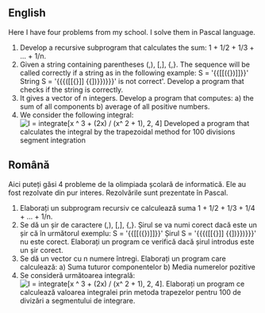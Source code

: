 ## English
Here I have four problems from my school.
I solve them in Pascal language.

1. Develop a recursive subprogram that calculates the sum: 1 + 1/2 + 1/3 + ... + 1/n.
2. Given a string containing parentheses (,), [,], {,}. The sequence will be called correctly if a string as in the following example: S = '{{[[({})]]}}'
String S = '{{{([[{}]] {{])}})}}}' is not correct'. Develop a program that checks if the string is correctly.
3. It gives a vector of n integers. Develop a program that computes:
    a) the sum of all components
    b) average of all positive numbers.
4. We consider the following integral: ![I = integrate[x ^ 3 + (2x) / (x^ 2 + 1), 2, 4]](http://www4c.wolframalpha.com/Calculate/MSP/MSP3161d2g1ba8a3ig0ab7000045i82f008h63af80?MSPStoreType=image/gif&s=5&w=157.&h=36.)
    Developed a program that calculates the integral by the trapezoidal method for 100 divisions segment integration

## Română
Aici puteți găsi 4 probleme de la olimpiada școlară de informatică. Ele au fost rezolvate din pur interes. Rezolvările sunt prezentate în Pascal.

1. Elaborați un subprogram recursiv ce calculează suma 1 + 1/2 + 1/3 + 1/4 + ... + 1/n.
2. Se dă un șir de caractere (,), [,], {,}. Șirul se va numi corect dacă este un șir că în următorul exemplu: S = '{{[[({})]]}}'
Șirul S = '{{{([[{}]] {{])}})}}}' nu este corect. Elaborați un program ce verifică dacă șirul introdus este un șir corect.
3. Se dă un vector cu n numere întregi. Elaborați un program care calculează:
    a) Suma tuturor componentelor
    b) Media numerelor pozitive
4. Se consideră următoarea integrală: ![I = integrate[x ^ 3 + (2x) / (x^ 2 + 1), 2, 4]](http://www4c.wolframalpha.com/Calculate/MSP/MSP3161d2g1ba8a3ig0ab7000045i82f008h63af80?MSPStoreType=image/gif&s=5&w=157.&h=36.). Elaborați un program ce calculează valoarea integralei prin metoda trapezelor pentru 100 de divizări a segmentului de integrare.
